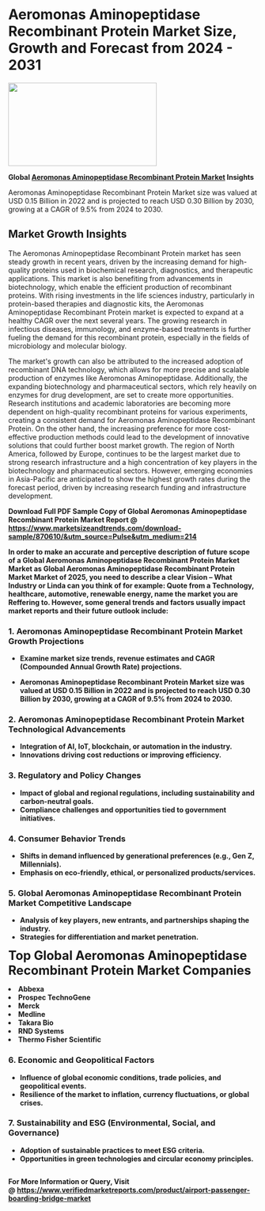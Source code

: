 <H1>Aeromonas Aminopeptidase Recombinant Protein Market Size, Growth and Forecast from 2024 - 2031</H1><img class="aligncenter size-medium wp-image-584254" src="https://thirdeyenews.in/wp-content/uploads/2024/09/Global-Market-Research-300x168.jpeg" alt="" width="300" height="168" /><p><strong>Global&nbsp;<a href="https://www.marketsizeandtrends.com/download-sample/870610/&amp;utm_source=Pulse&amp;utm_medium=214">Aeromonas Aminopeptidase Recombinant Protein Market</a> Insights</strong></p><p>Aeromonas Aminopeptidase Recombinant Protein Market size was valued at USD 0.15 Billion in 2022 and is projected to reach USD 0.30 Billion by 2030, growing at a CAGR of 9.5% from 2024 to 2030.</p><p><h2>Market Growth Insights</h2> <p>The Aeromonas Aminopeptidase Recombinant Protein market has seen steady growth in recent years, driven by the increasing demand for high-quality proteins used in biochemical research, diagnostics, and therapeutic applications. This market is also benefiting from advancements in biotechnology, which enable the efficient production of recombinant proteins. With rising investments in the life sciences industry, particularly in protein-based therapies and diagnostic kits, the Aeromonas Aminopeptidase Recombinant Protein market is expected to expand at a healthy CAGR over the next several years. The growing research in infectious diseases, immunology, and enzyme-based treatments is further fueling the demand for this recombinant protein, especially in the fields of microbiology and molecular biology.</p> <p><strong></strong></p> <p>The market's growth can also be attributed to the increased adoption of recombinant DNA technology, which allows for more precise and scalable production of enzymes like Aeromonas Aminopeptidase. Additionally, the expanding biotechnology and pharmaceutical sectors, which rely heavily on enzymes for drug development, are set to create more opportunities. Research institutions and academic laboratories are becoming more dependent on high-quality recombinant proteins for various experiments, creating a consistent demand for Aeromonas Aminopeptidase Recombinant Protein. On the other hand, the increasing preference for more cost-effective production methods could lead to the development of innovative solutions that could further boost market growth. The region of North America, followed by Europe, continues to be the largest market due to strong research infrastructure and a high concentration of key players in the biotechnology and pharmaceutical sectors. However, emerging economies in Asia-Pacific are anticipated to show the highest growth rates during the forecast period, driven by increasing research funding and infrastructure development.</p> <p><strong></p><p><span class=""><strong>Download Full PDF Sample Copy of Global Aeromonas Aminopeptidase Recombinant Protein Market Report</strong> @ <a href="https://www.marketsizeandtrends.com/download-sample/870610/&amp;utm_source=Pulse&amp;utm_medium=214" target="_blank">https://www.marketsizeandtrends.com/download-sample/870610/&amp;utm_source=Pulse&amp;utm_medium=214</a></span></p><p>In order to make an accurate and perceptive description of future scope of a Global&nbsp;Aeromonas Aminopeptidase Recombinant Protein Market Market as Global&nbsp;Aeromonas Aminopeptidase Recombinant Protein Market Market of 2025, you need to describe a clear Vision &ndash; What Industry or Linda can you think of for example: Quote from a Technology, healthcare, automotive, renewable energy, name the market you are Reffering to. However, some general trends and factors usually impact market reports and their future outlook include:</p><h3>1.&nbsp;<strong>Aeromonas Aminopeptidase Recombinant Protein Market Growth Projections</strong></h3><ul><li>Examine market size trends, revenue estimates and CAGR (Compounded Annual Growth Rate) projections.</li><li><p>Aeromonas Aminopeptidase Recombinant Protein Market size was valued at USD 0.15 Billion in 2022 and is projected to reach USD 0.30 Billion by 2030, growing at a CAGR of 9.5% from 2024 to 2030.</p></li></ul><h3>2.&nbsp;<strong>Aeromonas Aminopeptidase Recombinant Protein Market Technological Advancements</strong></h3><ul><li>Integration of AI, IoT, blockchain, or automation in the industry.</li><li>Innovations driving cost reductions or improving efficiency.</li></ul><h3>3.&nbsp;<strong>Regulatory and Policy Changes</strong></h3><ul><li>Impact of global and regional regulations, including sustainability and carbon-neutral goals.</li><li>Compliance challenges and opportunities tied to government initiatives.</li></ul><h3>4.&nbsp;<strong>Consumer Behavior Trends</strong></h3><ul><li>Shifts in demand influenced by generational preferences (e.g., Gen Z, Millennials).</li><li>Emphasis on eco-friendly, ethical, or personalized products/services.</li></ul><h3>5.&nbsp;<strong>Global Aeromonas Aminopeptidase Recombinant Protein Market Competitive Landscape</strong></h3><ul><li>Analysis of key players, new entrants, and partnerships shaping the industry.</li><li>Strategies for differentiation and market penetration.</li></ul><p data-pm-slice="1 1 []"><span style="color: inherit; font-family: inherit; font-size: 25px;">Top Global Aeromonas Aminopeptidase Recombinant Protein Market Companies</span></p><div class="" data-test-id=""><p><li>Abbexa</li><li> Prospec TechnoGene</li><li> Merck</li><li> Medline</li><li> Takara Bio</li><li> RND Systems</li><li> Thermo Fisher Scientific</li></p></div><h3>6.&nbsp;<strong>Economic and Geopolitical Factors</strong></h3><ul><li>Influence of global economic conditions, trade policies, and geopolitical events.</li><li>Resilience of the market to inflation, currency fluctuations, or global crises.</li></ul><h3>7.&nbsp;<strong>Sustainability and ESG (Environmental, Social, and Governance)</strong></h3><ul><li>Adoption of sustainable practices to meet ESG criteria.</li><li>Opportunities in green technologies and circular economy principles.</li></ul><h2><strong style="font-size: 14px;">For More Information or Query, Visit @&nbsp;</strong><a style="background-color: #ffffff; font-size: 14px;" href="https://www.marketsizeandtrends.com/report/aeromonas-aminopeptidase-recombinant-protein-market/" target="_blank">https://www.verifiedmarketreports.com/product/airport-passenger-boarding-bridge-market</a></h2>
